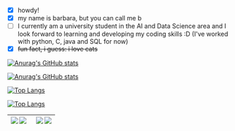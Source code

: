 
- [x] howdy! 
- [x] my name is barbara, but you can call me b
- [ ] I currently am a university student in the AI and Data Science area and I look forward to learning and developing my coding skills :D (I've worked with python, C, java and SQL for now)
- [x] ~~fun fact, i guess: i love cats~~

[![Anurag's GitHub stats](https://github-readme-stats.vercel.app/api?username=blsbls03&hide=prs,stars,issues&count_private=true&hide_rank=true&show_icons=true&bg_color=00000000&hide_border=true&theme=tokyonight#gh-dark-mode-only)](https://github.com/anuraghazra/github-readme-stats#gh-dark-mode-only)

[![Anurag's GitHub stats](https://github-readme-stats.vercel.app/api?username=blsbls03&hide=prs,stars,issues&count_private=truehide_rank=true&show_icons=true&hide_border=true&theme=buefy#gh-light-mode-only)](https://github.com/anuraghazra/github-readme-stats#gh-light-mode-only)


[![Top Langs](https://github-readme-stats.vercel.app/api/top-langs/?username=blsbls03&layout=compact&show_icons=true&bg_color=00000000&hide_border=true&theme=tokyonight#gh-drak-mode-only)](https://github.com/anuraghazra/github-readme-stats#gh-dark-mode-only)

[![Top Langs](https://github-readme-stats.vercel.app/api/top-langs/?username=blsbls03&layout=compact&show_icons=true&hide_border=true&theme=buefy#gh-light-mode-only)](https://github.com/anuraghazra/github-readme-stats#gh-light-mode-only)


<table>
<thead>
  <tr>
  <th>
    <a href="https://github.com/anuraghazra/github-readme-stats#gh-dark-mode-only">
      <img align="left" src="https://github-readme-stats.vercel.app/api?username=blsbls03&hide=prs,stars,issues&count_private=true&hide_rank=true&show_icons=true&bg_color=00000000&hide_border=true&theme=tokyonight#gh-dark-mode-only"
           style="max-width: 100%;">
    </a>
    <a href="https://github.com/anuraghazra/github-readme-stats#gh-light-mode-only">
      <img align="left" src="https://github-readme-stats.vercel.app/api?username=blsbls03&hide=prs,stars,issues&count_private=true&hide_rank=true&show_icons=true&hide_border=true&theme=buefy#gh-light-mode-only">
    </a>
  </th>
  <th>
    <a href="https://github.com/anuraghazra/github-readme-stats#gh-dark-mode-only">
      <img align="right" src="https://github-readme-stats.vercel.app/api/top-langs/?username=blsbls03&layout=compact&show_icons=true&bg_color=00000000&hide_border=true&theme=tokyonight#gh-dark-mode-only">
    </a>
    <a href="https://github.com/anuraghazra/github-readme-stats#gh-light-mode-only">
      <img align="right" src="https://github-readme-stats.vercel.app/api/top-langs/?username=blsbls03&layout=compact&show_icons=true&hide_border=true&theme=buefy#gh-light-mode-only">
    </a>
    </th>
  </tr>
</thead>
</table>
